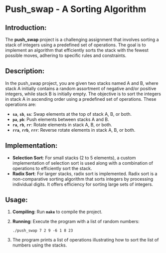 # Push_swap - A Sorting Algorithm

## Introduction:
The **push_swap** project is a challenging assignment that involves sorting a stack of integers using a predefined set of operations. The goal is to implement an algorithm that efficiently sorts the stack with the fewest possible moves, adhering to specific rules and constraints.

## Description:
In the push_swap project, you are given two stacks named A and B, where stack A initially contains a random assortment of negative and/or positive integers, while stack B is initially empty. The objective is to sort the integers in stack A in ascending order using a predefined set of operations. These operations are:

* **`sa`**, **`sb`**, **`ss`**: Swap elements at the top of stack A, B, or both.
* **`pa`**, **`pb`**: Push elements between stacks A and B.
* **`ra`**, **`rb`**, **`rr`**: Rotate elements in stack A, B, or both.
* **`rra`**, **`rrb`**, **`rrr`**: Reverse rotate elements in stack A, B, or both.


## Implementation:
* **Selection Sort**: For small stacks (2 to 5 elements), a custom implementation of selection sort is used along with a combination of operations to efficiently sort the stack.
* **Radix Sort**: For larger stacks, radix sort is implemented. Radix sort is a non-comparative sorting algorithm that sorts integers by processing individual digits. It offers efficiency for sorting large sets of integers.

## Usage:
1. **Compiling**: Run **`make`** to compile the project.
2. **Running**: Execute the program with a list of random numbers:

   ```./push_swap 7 2 9 -6 1 8 23```
3. The program prints a list of operations illustrating how to sort the list of numbers using the stacks.


